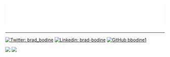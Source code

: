 <h1 align="center">
  <img src="https://raw.githubusercontent.com/bbodine1/bbodine1/main/name.svg" alt="Brad Bodine" />
</h1>

--- 

[![Twitter: brad_bodine](https://img.shields.io/twitter/follow/brad_bodine?style=social)](https://twitter.com/brad_bodine)
[![Linkedin: brad-bodine](https://img.shields.io/badge/-bradbodine-blue?style=flat-square&logo=Linkedin&logoColor=white&link=https://www.linkedin.com/in/brad-bodine/)](https://www.linkedin.com/in/brad-bodine/)
[![GitHub bbodine1](https://img.shields.io/github/followers/bbodine1?label=follow&style=social)](https://github.com/bbodine1)

<!-- ![Brad's GitHub stats](https://github-readme-stats.vercel.app/api?username=bbodine1&show_icons=true&bg_color=00000000) -->

<picture>
  <source
    srcset="https://github-readme-stats.vercel.app/api?username=bbodine1&show_icons=true&theme=dark"
    media="(prefers-color-scheme: dark)"
  />
  <source
    srcset="https://github-readme-stats.vercel.app/api?username=bbodine1&show_icons=true"
    media="(prefers-color-scheme: light), (prefers-color-scheme: no-preference)"
  />
  <img height="250" src="https://github-readme-stats.vercel.app/api?username=bbodine1&show_icons=true" />
</picture>

<picture>
  <source
    srcset="https://github-readme-stats.vercel.app/api/top-langs/?username=bbodine1&show_icons=true&theme=dark"
    media="(prefers-color-scheme: dark)"
  />
  <source
    srcset="https://github-readme-stats.vercel.app/api/top-langs/?username=bbodine1&show_icons=true"
    media="(prefers-color-scheme: light), (prefers-color-scheme: no-preference)"
  />
  <img height="250" src="https://github-readme-stats.vercel.app/api/top-langs/?username=bbodine1&show_icons=true" />
</picture>





<!--
**bbodine1/bbodine1** is a ✨ _special_ ✨ repository because its `README.md` (this file) appears on your GitHub profile.

Here are some ideas to get you started:

- 🔭 I’m currently working on ...
- 🌱 I’m currently learning ...
- 👯 I’m looking to collaborate on ...
- 🤔 I’m looking for help with ...
- 💬 Ask me about ...
- 📫 How to reach me: ...
- 😄 Pronouns: ...
- ⚡ Fun fact: ...
-->
